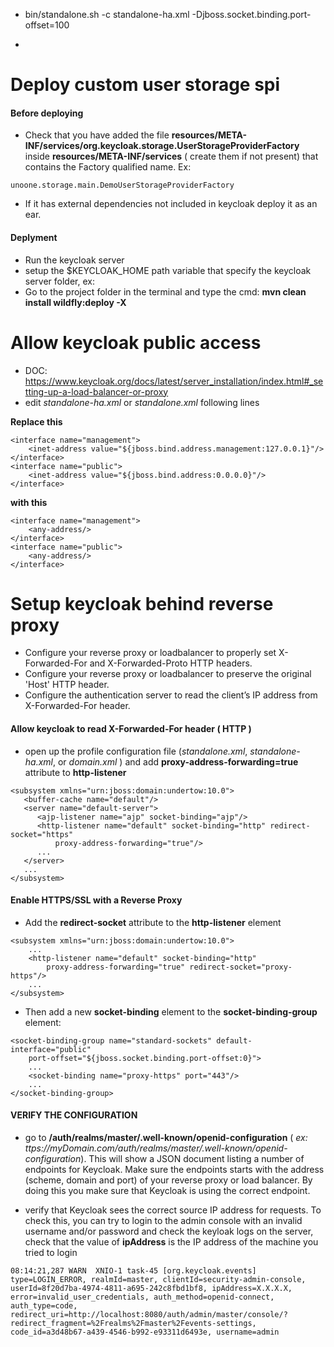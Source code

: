 - bin/standalone.sh -c standalone-ha.xml -Djboss.socket.binding.port-offset=100

- 

# Deploy custom user storage spi


#### Before deploying

- Check that you have added the file **resources/META-INF/services/org.keycloak.storage.UserStorageProviderFactory** inside **resources/META-INF/services** ( create them if not present) that contains the Factory qualified name. Ex:
```
unoone.storage.main.DemoUserStorageProviderFactory
```

- If it has external dependencies not included in keycloak deploy it as an ear.

#### Deplyment

- Run the keycloak server
- setup the $KEYCLOAK_HOME path variable that specify the keycloak server folder, ex: 
- Go to the project folder in the terminal and type the cmd: **mvn clean install wildfly:deploy -X**

# Allow keycloak public access
- DOC: https://www.keycloak.org/docs/latest/server_installation/index.html#_setting-up-a-load-balancer-or-proxy
- edit *standalone-ha.xml* or *standalone.xml* following lines

**Replace this**
```
<interface name="management">
	<inet-address value="${jboss.bind.address.management:127.0.0.1}"/>
</interface>
<interface name="public">
	<inet-address value="${jboss.bind.address:0.0.0.0}"/>
</interface>
```

**with this**
```
<interface name="management">
	<any-address/>
</interface>
<interface name="public">
	<any-address/>
</interface>
```

# Setup keycloak behind reverse proxy

- Configure your reverse proxy or loadbalancer to properly set X-Forwarded-For and X-Forwarded-Proto HTTP headers.
- Configure your reverse proxy or loadbalancer to preserve the original 'Host' HTTP header.
- Configure the authentication server to read the client’s IP address from X-Forwarded-For header.


#### Allow keycloak to read X-Forwarded-For header ( HTTP ) 
- open up the profile configuration file (*standalone.xml*, *standalone-ha.xml*, or *domain.xml* ) and add **proxy-address-forwarding=true** attribute to **http-listener**
```
<subsystem xmlns="urn:jboss:domain:undertow:10.0">
   <buffer-cache name="default"/>
   <server name="default-server">
      <ajp-listener name="ajp" socket-binding="ajp"/>
      <http-listener name="default" socket-binding="http" redirect-socket="https"
          proxy-address-forwarding="true"/>
      ...
   </server>
   ...
</subsystem>
```

#### Enable HTTPS/SSL with a Reverse Proxy

- Add the **redirect-socket** attribute to the **http-listener** element
```
<subsystem xmlns="urn:jboss:domain:undertow:10.0">
    ...
    <http-listener name="default" socket-binding="http"
        proxy-address-forwarding="true" redirect-socket="proxy-https"/>
    ...
</subsystem>
```

- Then add a new **socket-binding** element to the **socket-binding-group** element:
```
<socket-binding-group name="standard-sockets" default-interface="public"
    port-offset="${jboss.socket.binding.port-offset:0}">
    ...
    <socket-binding name="proxy-https" port="443"/>
    ...
</socket-binding-group>
```

#### VERIFY THE CONFIGURATION

- go to **/auth/realms/master/.well-known/openid-configuration** ( _ex: ttps://myDomain.com/auth/realms/master/.well-known/openid-configuration_). This will show a JSON document listing a number of endpoints for Keycloak. Make sure the endpoints starts with the address (scheme, domain and port) of your reverse proxy or load balancer. By doing this you make sure that Keycloak is using the correct endpoint.


- verify that Keycloak sees the correct source IP address for requests. To check this, you can try to login to the admin console with an invalid username and/or password and check the keyloak logs on the server, check that the value of **ipAddress** is the IP address of the machine you tried to login
```
08:14:21,287 WARN  XNIO-1 task-45 [org.keycloak.events] type=LOGIN_ERROR, realmId=master, clientId=security-admin-console, userId=8f20d7ba-4974-4811-a695-242c8fbd1bf8, ipAddress=X.X.X.X, error=invalid_user_credentials, auth_method=openid-connect, auth_type=code, redirect_uri=http://localhost:8080/auth/admin/master/console/?redirect_fragment=%2Frealms%2Fmaster%2Fevents-settings, code_id=a3d48b67-a439-4546-b992-e93311d6493e, username=admin
```
